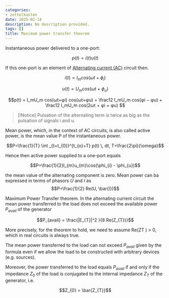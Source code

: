 ```yaml
---
categories:
- zettelkasten
date: 2025-02-14
description: No description provided.
tags: []
title: Maximum power transfer theorem
---
```


Instantaneous power delivered to a one-port:

$$p(t) = i(t)u(t)$$

If this one-port is an element of [Alternating current (AC)](Alternating%20current%20(AC)) circuit then.

$$i(t) = I_mcos(\omega t+\phi_i)$$

$$u(t) = U_mcos(\omega t+\phi_u)$$

$$p(t) = I_mU_m cos(ωt+φi) cos(ωt+φu) = \frac12 I_mU_m cos(φi − φu) + \frac12 I_mU_m cos(2ωt + φi + φu) $$

> [!Notice]
> Pulsation of the alternating term is twice as big as the pulsation of signals i and u.

Mean power, which, in the context of AC circuits, is also called active power, is the mean value P of the instantaneous power.

$$P=\frac{1}{T} \int _{t=t_{0}}^{t_{o}+T} p(t) \, dt, T=\frac{2\pi}{\omega}$$

Hence then active power supplied to a one-port equals

$$P=\frac{1}{2}I_{m}u_{m}\cos(\phi_{i} - \phi_{u})$$

the mean value of the alternating component is zero. Mean power can ba expressed in terms of phasors $U$ and $I$ as $$P=\frac{1}{2} Re(U, \bar{I})$$

Maximum Power Transfer theorem. In the alternating current circuit the mean power transferred to the load does not exceed the available power $P_{avail}$ of the generator

$$P_{avail} = \frac{|E_{T}|^2 }{8 Re(Z_{T})}$$

More precisely, for the theorem to hold, we need to assume Re(ZT ) > 0, which in real circuits is always true. 

The mean power transferred to the load can not exceed $P_{avail}$ given by the formula even if we allow the load to be constructed with arbitrary devices (e.g. sources).

Moreover, the power transferred to the load equals $P_{avail}$ if and only if the impedance $Z_0$ of the load is conjugated to the internal impedance $Z_T$ of the generator, i.e.

$$Z_{0} = \bar{Z_{T}}$$
